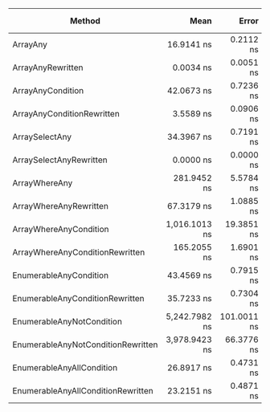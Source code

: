 |                             Method |          Mean |       Error |      StdDev |        Median |  Gen 0 | Gen 1 | Gen 2 | Allocated |
|----------------------------------- |--------------:|------------:|------------:|--------------:|-------:|------:|------:|----------:|
|                           ArrayAny |    16.9141 ns |   0.2112 ns |   0.1976 ns |    16.9359 ns | 0.0048 |     - |     - |      20 B |
|                  ArrayAnyRewritten |     0.0034 ns |   0.0051 ns |   0.0045 ns |     0.0013 ns |      - |     - |     - |         - |
|                  ArrayAnyCondition |    42.0673 ns |   0.7236 ns |   0.6769 ns |    42.3674 ns | 0.0048 |     - |     - |      20 B |
|         ArrayAnyConditionRewritten |     3.5589 ns |   0.0906 ns |   0.0847 ns |     3.6021 ns |      - |     - |     - |         - |
|                     ArraySelectAny |    34.3967 ns |   0.7191 ns |   0.7063 ns |    34.5222 ns | 0.0086 |     - |     - |      36 B |
|            ArraySelectAnyRewritten |     0.0000 ns |   0.0000 ns |   0.0000 ns |     0.0000 ns |      - |     - |     - |         - |
|                      ArrayWhereAny |   281.9452 ns |   5.5784 ns |   7.2534 ns |   285.8863 ns | 0.0076 |     - |     - |      32 B |
|             ArrayWhereAnyRewritten |    67.3179 ns |   1.0885 ns |   0.9649 ns |    67.6527 ns |      - |     - |     - |         - |
|             ArrayWhereAnyCondition | 1,016.1013 ns |  19.3851 ns |  19.0388 ns | 1,006.3563 ns | 0.0076 |     - |     - |      32 B |
|    ArrayWhereAnyConditionRewritten |   165.2055 ns |   1.6901 ns |   1.4982 ns |   165.6926 ns |      - |     - |     - |         - |
|             EnumerableAnyCondition |    43.4569 ns |   0.7915 ns |   0.7404 ns |    43.8155 ns | 0.0057 |     - |     - |      24 B |
|    EnumerableAnyConditionRewritten |    35.7233 ns |   0.7304 ns |   0.6833 ns |    36.0458 ns | 0.0057 |     - |     - |      24 B |
|          EnumerableAnyNotCondition | 5,242.7982 ns | 101.0011 ns | 120.2347 ns | 5,250.2865 ns |      - |     - |     - |      24 B |
| EnumerableAnyNotConditionRewritten | 3,978.9423 ns |  66.3776 ns |  62.0896 ns | 4,002.0958 ns |      - |     - |     - |      24 B |
|          EnumerableAnyAllCondition |    26.8917 ns |   0.4731 ns |   0.4425 ns |    27.1768 ns | 0.0057 |     - |     - |      24 B |
| EnumerableAnyAllConditionRewritten |    23.2151 ns |   0.4871 ns |   0.5002 ns |    22.8780 ns | 0.0057 |     - |     - |      24 B |